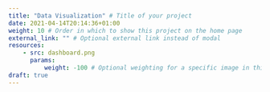 ```yaml
---
title: "Data Visualization" # Title of your project
date: 2021-04-14T20:14:36+01:00
weight: 10 # Order in which to show this project on the home page
external_link: "" # Optional external link instead of modal
resources:
    - src: dashboard.png
      params:
          weight: -100 # Optional weighting for a specific image in this project folder
draft: true
---
```

